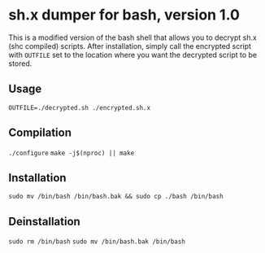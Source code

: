 # sh.x dumper for bash, version 1.0

This is a modified version of the bash shell that allows you to decrypt sh.x (shc compiled) scripts. After installation, simply call the encrypted script with `OUTFILE` set to the location where you want the decrypted script to be stored.

## Usage
`OUTFILE=./decrypted.sh ./encrypted.sh.x`

## Compilation
`./configure`
`make -j$(nproc) || make`

## Installation
`sudo mv /bin/bash /bin/bash.bak && sudo cp ./bash /bin/bash`

## Deinstallation
`sudo rm /bin/bash`
`sudo mv /bin/bash.bak /bin/bash`
